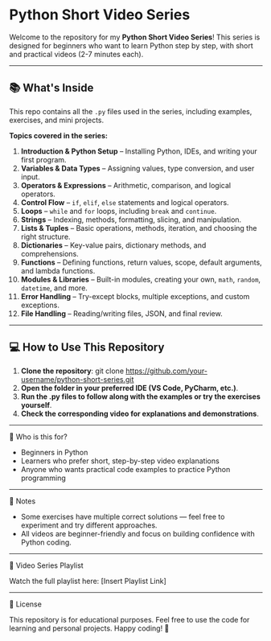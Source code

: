 # Python Short Video Series

Welcome to the repository for my **Python Short Video Series**! This series is designed for beginners who want to learn Python step by step, with short and practical videos (2-7 minutes each).

---

## 📚 What's Inside

This repo contains all the `.py` files used in the series, including examples, exercises, and mini projects.

**Topics covered in the series:**

1. **Introduction & Python Setup** – Installing Python, IDEs, and writing your first program.
2. **Variables & Data Types** – Assigning values, type conversion, and user input.
3. **Operators & Expressions** – Arithmetic, comparison, and logical operators.
4. **Control Flow** – `if`, `elif`, `else` statements and logical operators.
5. **Loops** – `while` and `for` loops, including `break` and `continue`.
6. **Strings** – Indexing, methods, formatting, slicing, and manipulation.
7. **Lists & Tuples** – Basic operations, methods, iteration, and choosing the right structure.
8. **Dictionaries** – Key-value pairs, dictionary methods, and comprehensions.
9. **Functions** – Defining functions, return values, scope, default arguments, and lambda functions.
10. **Modules & Libraries** – Built-in modules, creating your own, `math`, `random`, `datetime`, and more.
11. **Error Handling** – Try-except blocks, multiple exceptions, and custom exceptions.
12. **File Handling** – Reading/writing files, JSON, and final review.

---

## 💻 How to Use This Repository

1. **Clone the repository**:
git clone https://github.com/your-username/python-short-series.git
2. **Open the folder in your preferred IDE (VS Code, PyCharm, etc.)**.
3. **Run the .py files to follow along with the examples or try the exercises yourself**.
4. **Check the corresponding video for explanations and demonstrations**.

---

🎯 Who is this for?

- Beginners in Python
- Learners who prefer short, step-by-step video explanations
- Anyone who wants practical code examples to practice Python programming

---

📌 Notes

- Some exercises have multiple correct solutions — feel free to experiment and try different approaches.
- All videos are beginner-friendly and focus on building confidence with Python coding.

---

🔗 Video Series Playlist

Watch the full playlist here: [Insert Playlist Link]

---

📄 License

This repository is for educational purposes. Feel free to use the code for learning and personal projects.
Happy coding! 🚀
 ```bash
